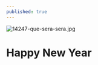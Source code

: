```yaml
---
published: true
---
```

![14247-que-sera-sera.jpg](/pvss.github.io/_posts/14247-que-sera-sera.jpg)

# Happy New Year
